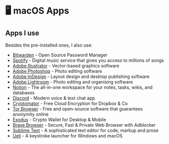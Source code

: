 # 🖥 macOS Apps

## Apps I use

Besides the pre-installed ones, I also use:

* [Bitwarden](https://bitwarden.com/) - Open Source Password Manager
* [Spotify](https://www.spotify.com/) - Digital music service that gives you access to millions of songs
* [Adobe Illustrator](https://www.adobe.com/products/illustrator.html) - Vector-based graphics software
* [Adobe Photoshop](https://www.adobe.com/products/photoshop.html) - Photo editing software
* [Adobe InDesign](https://www.adobe.com/products/indesign.html) - Layout design and desktop publishing software
* [Adobe Lightroom](https://www.adobe.com/products/photoshop-lightroom.html) - Photo editing and organising software
* [Notion](https://www.notion.so/) - The all-in-one workspace for your notes, tasks, wikis, and databases
* [Discord](https://discordapp.com/) - Modern voice & text chat app
* [Cryptomator](https://cryptomator.org/) - Free Cloud Encryption for Dropbox & Co
* [Tor Browser](https://www.torproject.org/) - Free and open-source software that guarantees anonymity online
* [Exodus](https://www.exodus.com/) - Crypto Wallet for Desktop & Mobile
* [Brave Browser](https://brave.com/) - Secure, Fast & Private Web Browser with Adblocker
* [Sublime Text](https://www.sublimetext.com/) - A sophisticated text editor for code, markup and prose
* [Ueli](https://ueli.app/) - A keystroke launcher for Windows and macOS

